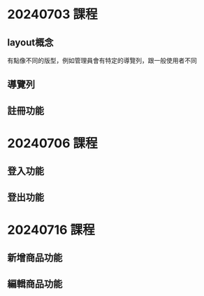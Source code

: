 # 20240703 課程
## layout概念
有點像不同的版型，例如管理員會有特定的導覽列，跟一般使用者不同
## 導覽列
## 註冊功能

# 20240706 課程
## 登入功能
## 登出功能

# 20240716 課程
## 新增商品功能
## 編輯商品功能
